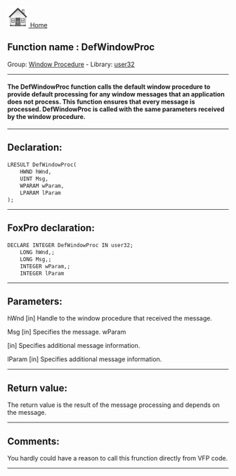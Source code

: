 [<img src="../../images/home.png"> Home ](https://github.com/VFPX/Win32API)  

## Function name : DefWindowProc
Group: [Window Procedure](../../functions_group.md#Window_Procedure)  -  Library: [user32](../../libraries.md#user32)  
***  


#### The DefWindowProc function calls the default window procedure to provide default processing for any window messages that an application does not process. This function ensures that every message is processed. DefWindowProc is called with the same parameters received by the window procedure. 
***  


## Declaration:
```foxpro  
LRESULT DefWindowProc(
	HWND hWnd,
	UINT Msg,
	WPARAM wParam,
	LPARAM lParam
);  
```  
***  


## FoxPro declaration:
```foxpro  
DECLARE INTEGER DefWindowProc IN user32;
	LONG hWnd,;
	LONG Msg,;
	INTEGER wParam,;
	INTEGER lParam  
```  
***  


## Parameters:
hWnd
[in] Handle to the window procedure that received the message. 

Msg
[in] Specifies the message. 
wParam

[in] Specifies additional message information.

lParam
[in] Specifies additional message information.  
***  


## Return value:
The return value is the result of the message processing and depends on the message.  
***  


## Comments:
You hardly could have a reason to call this frunction directly from VFP code.  
  
***  

